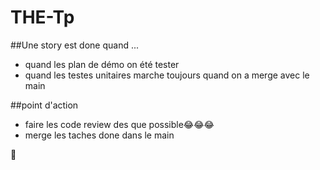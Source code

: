 # THE-Tp



##Une story est done quand ...
- quand les plan de démo on été tester
- quand les testes unitaires marche toujours quand on a merge avec le main

##point d'action
- faire les code review des que possible😂😂😂
- merge les taches done dans le main

🍆
